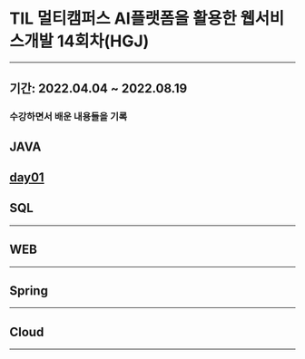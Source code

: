 # TIL 멀티캠퍼스 AI플랫폼을 활용한 웹서비스개발 14회차(HGJ)
---
## 기간: 2022.04.04 ~ 2022.08.19
### 수강하면서 배운 내용들을 기록

## JAVA
[day01](https://github.com/AHLF77/TIL/blob/master/SSCM01.md)
---

## SQL

---

## WEB

---

## Spring

---

## Cloud

---